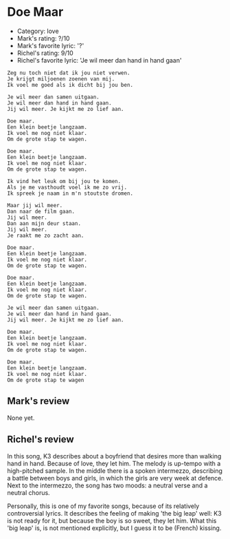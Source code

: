 # Doe Maar


 * Category: love
 * Mark's rating: ?/10
 * Mark's  favorite lyric: '?'
 * Richel's rating: 9/10
 * Richel's favorite lyric: 'Je wil meer dan hand in hand gaan'

```
Zeg nu toch niet dat ik jou niet verwen.
Je krijgt miljoenen zoenen van mij.
Ik voel me goed als ik dicht bij jou ben.

Je wil meer dan samen uitgaan.
Je wil meer dan hand in hand gaan.
Jij wil meer. Je kijkt me zo lief aan.

Doe maar.
Een klein beetje langzaam.
Ik voel me nog niet klaar.
Om de grote stap te wagen.

Doe maar.
Een klein beetje langzaam.
Ik voel me nog niet klaar.
Om de grote stap te wagen.

Ik vind het leuk om bij jou te komen.
Als je me vasthoudt voel ik me zo vrij.
Ik spreek je naam in m'n stoutste dromen.

Maar jij wil meer.
Dan naar de film gaan.
Jij wil meer.
Dan aan mijn deur staan.
Jij wil meer.
Je raakt me zo zacht aan.

Doe maar.
Een klein beetje langzaam.
Ik voel me nog niet klaar.
Om de grote stap te wagen.

Doe maar.
Een klein beetje langzaam.
Ik voel me nog niet klaar.
Om de grote stap te wagen.

Je wil meer dan samen uitgaan.
Je wil meer dan hand in hand gaan.
Jij wil meer. Je kijkt me zo lief aan.

Doe maar.
Een klein beetje langzaam.
Ik voel me nog niet klaar.
Om de grote stap te wagen.

Doe maar.
Een klein beetje langzaam.
Ik voel me nog niet klaar.
Om de grote stap te wagen
```

## Mark's review

None yet.

## Richel's review

In this song, K3 describes about a boyfriend that desires more than
walking hand in hand. Because of love, they let him. The melody is
up-tempo with a high-pitched sample. In the middle there is a spoken
intermezzo, describing a battle between boys and girls, in which the
girls are very week at defence. Next to the intermezzo, the song has two
moods: a neutral verse and a neutral chorus.

Personally, this is one of my favorite songs, because of its relatively
controversial lyrics. It describes the feeling of making 'the big leap'
well: K3 is not ready for it, but because the boy is so sweet, they let
him. What this 'big leap' is, is not mentioned explicitly, but I guess
it to be (French) kissing.